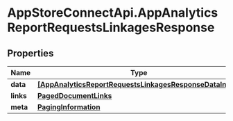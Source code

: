 # AppStoreConnectApi.AppAnalyticsReportRequestsLinkagesResponse

## Properties

Name | Type | Description | Notes
------------ | ------------- | ------------- | -------------
**data** | [**[AppAnalyticsReportRequestsLinkagesResponseDataInner]**](AppAnalyticsReportRequestsLinkagesResponseDataInner.md) |  | 
**links** | [**PagedDocumentLinks**](PagedDocumentLinks.md) |  | 
**meta** | [**PagingInformation**](PagingInformation.md) |  | [optional] 


